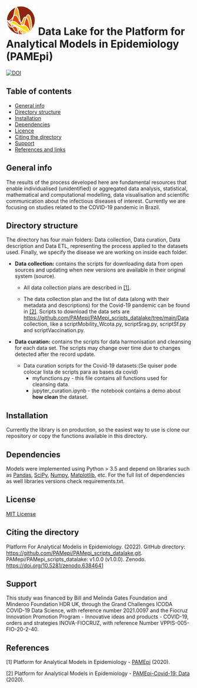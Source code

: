 
# <img src="Images/logo.png" width="80"/> Data Lake for the Platform for Analytical Models in Epidemiology (PAMEpi)

[![DOI](https://zenodo.org/badge/396775199.svg)](https://zenodo.org/badge/latestdoi/396775199)

## Table of contents
* [General info](#general-info)
* [Directory structure](#directory-structure)
* [Installation](#installation)
* [Dependencies](#dependencies)
* [Licence](#licence)
* [Citing the directory](#citing-directory)
* [Support](#support)
* [References and links](#references)

## General info

The results of the process developed here are fundamental resources that enable individualised (unidentified) or aggregated data analysis, statistical, mathematical and computational modelling, data visualisation and scientific communication about the infectious diseases of interest. Currently we are focusing on studies related to the COVID-19 pandemic in Brazil.

## Directory structure

The directory has four main folders: Data collection, Data curation, Data description and Data ETL, representing the process applied to the datasets used. Finally, we specify the disease we are working on inside each folder. 

* **Data collection:** contains the scripts for downloading data from open sources and updating when new versions are available in their original system (source).

	* All data collection plans are described in [[1]](#1). 

	* The data collection plan and the list of data (along with their metadata and descriptions) for the Covid-19 pandemic can be found in [[2]](#2). Scripts to download the data sets are https://github.com/PAMepi/PAMepi_scripts_datalake/tree/main/Data collection, like a scriptMobility_Wcota.py, scriptSrag.py, scriptSf.py and scriptVaccination.py.

* **Data curation:** contains the scripts for data harmonisation and cleansing for each data set. The scripts may change over time due to changes detected after the record update. 
	* Data curation scripts for the Covid-19 datasets:(Se quiser pode colocar lista de scripts para as bases da covid) 
		* myfunctions.py - this file contains all functions used for cleansing data.
		* jupyter_curation.ipynb - the notebook contains a demo about **how clean** the dataset.

## Installation

Currently the library is on production, so the easiest way to use is clone our repository or copy the functions available in this directory. 

## Dependencies

Models were implemented using Python > 3.5 and depend on libraries such as [Pandas](https://github.com/pandas-dev/pandas), [SciPy](https://github.com/scipy/scipy), [Numpy](https://github.com/numpy/numpy), [Matplotlib](https://github.com/matplotlib/matplotlib), etc. For the full list of dependencies as well libraries versions check requirements.txt.
 
## License

[MIT License](LICENSE.txt)

## Citing the directory

Platform For Analytical Modelis in Epidemiology. (2022). GitHub directory: https://github.com/PAMepi/PAMepi_scripts_datalake.git. PAMepi/PAMepi_scripts_datalake: v1.0.0 (v1.0.0). Zenodo. https://doi.org/10.5281/zenodo.6384641

## Support

This study was financed by Bill and Melinda Gates Foundation and Minderoo Foundation HDR UK, through the Grand Challenges ICODA COVID-19 Data Science, with reference number 2021.0097 and the Fiocruz Innovation Promotion Program - Innovative ideas and products - COVID-19, orders and strategies INOVA-FIOCRUZ, with reference Number VPPIS-005-FIO-20-2-40.

## References 

<a id="1">[1]</a>  Platform for Analytical Models in Epidemiology - [PAMEpi](https://pamepi.rondonia.fiocruz.br/en/index_en.html) (2020).

<a id="2">[2]</a> Platform for Analytical Models in Epidemiology - [PAMEpi-Covid-19: Data](https://pamepi.rondonia.fiocruz.br/en/data_en.html) (2020).
